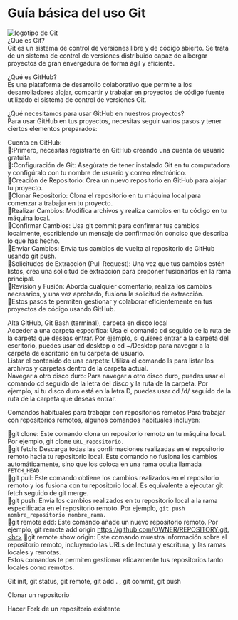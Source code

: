 # Guía básica del uso Git
![logotipo de Git](https://imgs.search.brave.com/R-cvEl8_gLFrgtnUfcTIwCcKWVaZuLAETrS_fgpuQ-g/rs:fit:860:0:0:0/g:ce/aHR0cHM6Ly9pbWFn/ZXMuaWNvbi1pY29u/cy5jb20vMjQxNS9Q/TkcvOTYvZ2l0X3Bs/YWluX3dvcmRtYXJr/X2xvZ29faWNvbl8x/NDY1MDgucG5n)<br>
¿Qué es Git?<br>
Git es un sistema de control de versiones libre y de código abierto. Se trata de un sistema de control de versiones distribuido capaz de albergar proyectos de gran envergadura de forma ágil y eficiente.

¿Qué es GitHub?<br>
Es una plataforma de desarrollo colaborativo que permite a los desarrolladores alojar, compartir y trabajar en proyectos de código fuente utilizado el sistema de control de versiones Git.

¿Qué necesitamos para usar GitHub en nuestros proyectos?<br>
Para usar GitHub en tus proyectos, necesitas seguir varios pasos y tener ciertos elementos preparados:

Cuenta en GitHub: <br>
🥇:Primero, necesitas registrarte en GitHub creando una cuenta de usuario gratuita.<br>
🥇:Configuración de Git: Asegúrate de tener instalado Git en tu computadora y configúralo con tu nombre de usuario y correo electrónico.<br>
🥇Creación de Repositorio: Crea un nuevo repositorio en GitHub para alojar tu proyecto.<br>
🥇Clonar Repositorio: Clona el repositorio en tu máquina local para comenzar a trabajar en tu proyecto.<br>
🥇Realizar Cambios: Modifica archivos y realiza cambios en tu código en tu máquina local.<br>
🥇Confirmar Cambios: Usa git commit para confirmar tus cambios localmente, escribiendo un mensaje de confirmación conciso que describa lo que has hecho.<br>
🥇Enviar Cambios: Envía tus cambios de vuelta al repositorio de GitHub usando git push.<br>
🥇Solicitudes de Extracción (Pull Request): Una vez que tus cambios estén listos, crea una solicitud de extracción para proponer fusionarlos en la rama principal.<br>
🥇Revisión y Fusión: Aborda cualquier comentario, realiza los cambios necesarios, y una vez aprobado, fusiona la solicitud de extracción.<br>
🥇Estos pasos te permiten gestionar y colaborar eficientemente en tus proyectos de código usando GitHub.<br>

 Alta GitHub, Git Bash (terminal), carpeta en disco local <br> 
Acceder a una carpeta específica: Usa el comando cd seguido de la ruta de la carpeta que deseas entrar. Por ejemplo, si quieres entrar a la carpeta del escritorio, puedes usar cd desktop o cd ~/Desktop para navegar a la carpeta de escritorio en tu carpeta de usuario.<br>
Listar el contenido de una carpeta: Utiliza el comando ls para listar los archivos y carpetas dentro de la carpeta actual.<br>
Navegar a otro disco duro: Para navegar a otro disco duro, puedes usar el comando cd seguido de la letra del disco y la ruta de la carpeta. Por ejemplo, si tu disco duro está en la letra D, puedes usar cd /d/ seguido de la ruta de la carpeta que deseas entrar.<br>

Comandos habituales para trabajar con repositorios remotos 
Para trabajar con repositorios remotos, algunos comandos habituales incluyen:

🥈git clone: Este comando clona un repositorio remoto en tu máquina local. Por ejemplo, git clone ```URL_repositorio.``` <br>
🥈git fetch: Descarga todas las confirmaciones realizadas en el repositorio remoto hacia tu repositorio local. Este comando no fusiona los cambios automáticamente, sino que los coloca en una rama oculta llamada ```FETCH_HEAD.``` <br>
🥈git pull: Este comando obtiene los cambios realizados en el repositorio remoto y los fusiona con tu repositorio local. Es equivalente a ejecutar git fetch seguido de git merge. <br>
🥈git push: Envía los cambios realizados en tu repositorio local a la rama especificada en el repositorio remoto. Por ejemplo, ```git push nombre_repositorio nombre_rama.```<br>
🥈git remote add: Este comando añade un nuevo repositorio remoto. Por ejemplo, git remote add origin https://github.com/OWNER/REPOSITORY.git.<br>
🥈git remote show origin: Este comando muestra información sobre el repositorio remoto, incluyendo las URLs de lectura y escritura, y las ramas locales y remotas.<br>
Estos comandos te permiten gestionar eficazmente tus repositorios tanto locales como remotos.

Git init, git status,  git remote, git add . , git commit, git push

Clonar un repositorio


Hacer Fork de un repositorio existente
